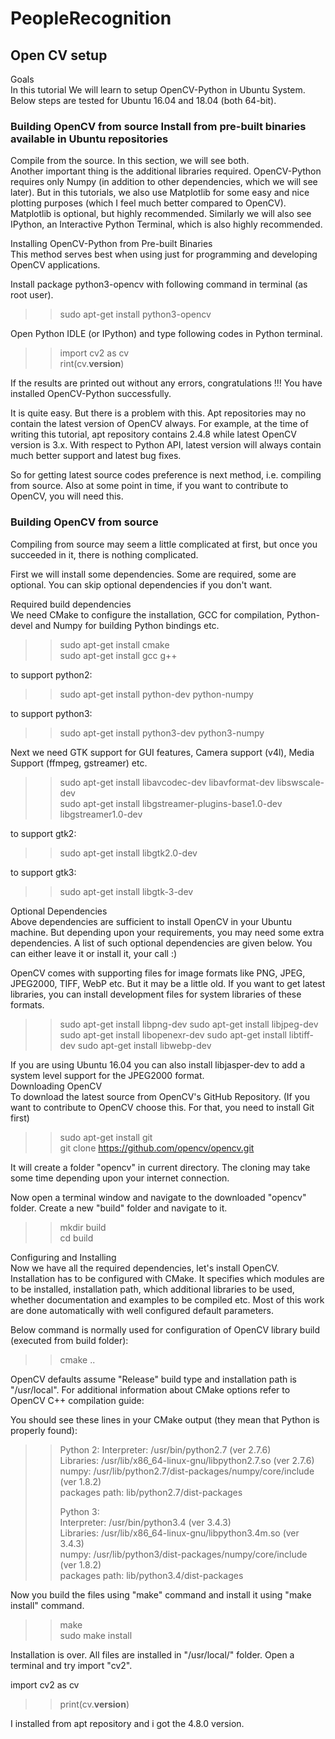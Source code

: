 # PeopleRecognition


## Open CV setup
Goals  
In this tutorial We will learn to setup OpenCV-Python in Ubuntu System. Below steps are tested for Ubuntu 16.04 and 18.04 (both 64-bit).   

### Building OpenCV from source Install from pre-built binaries available in Ubuntu repositories  
Compile from the source. In this section, we will see both.  
Another important thing is the additional libraries required. OpenCV-Python requires only Numpy (in addition to other dependencies, which we will see later). But in this tutorials, we also use Matplotlib for some easy and nice plotting purposes (which I feel much better compared to OpenCV). Matplotlib is optional, but highly recommended. Similarly we will also see IPython, an Interactive Python Terminal, which is also highly recommended.  

Installing OpenCV-Python from Pre-built Binaries  
This method serves best when using just for programming and developing OpenCV applications.  

Install package python3-opencv with following command in terminal (as root user).  

>> sudo apt-get install python3-opencv  

Open Python IDLE (or IPython) and type following codes in Python terminal.  

>> import cv2 as cv  
>> rint(cv.__version__)  

If the results are printed out without any errors, congratulations !!! You have installed OpenCV-Python successfully.  

It is quite easy. But there is a problem with this. Apt repositories may no  contain the latest version of OpenCV always. For example, at the time of writing this tutorial, apt repository contains 2.4.8 while latest OpenCV version is 3.x. With respect to Python API, latest version will always contain much better support and latest bug fixes.  
  
So for getting latest source codes preference is next method, i.e. compiling from source. Also at some point in time, if you want to contribute to OpenCV, you will need this.  

### Building OpenCV from source  
Compiling from source may seem a little complicated at first, but once you succeeded in it, there is nothing complicated.  

First we will install some dependencies. Some are required, some are optional. You can skip optional dependencies if you don't want.  

Required build dependencies  
We need CMake to configure the installation, GCC for compilation, Python-devel and Numpy for building Python bindings etc.  

>> sudo apt-get install cmake  
>> sudo apt-get install gcc g++  

to support python2:  

>> sudo apt-get install python-dev python-numpy  

to support python3:  

>> sudo apt-get install python3-dev python3-numpy  

Next we need GTK support for GUI features, Camera support (v4l), Media Support (ffmpeg, gstreamer) etc.

>> sudo apt-get install libavcodec-dev libavformat-dev libswscale-dev  
>> sudo apt-get install libgstreamer-plugins-base1.0-dev libgstreamer1.0-dev  

to support gtk2:  

>> sudo apt-get install libgtk2.0-dev  

to support gtk3:  

>> sudo apt-get install libgtk-3-dev  

Optional Dependencies  
Above dependencies are sufficient to install OpenCV in your Ubuntu machine. But depending upon your requirements, you may need some extra dependencies. A list of such optional dependencies are given below. You can either leave it or install it, your call :)  

OpenCV comes with supporting files for image formats like PNG, JPEG, JPEG2000, TIFF, WebP etc. But it may be a little old. If you want to get latest libraries, you can install development files for system libraries of these formats.  

>> sudo apt-get install libpng-dev
>> sudo apt-get install libjpeg-dev
>> sudo apt-get install libopenexr-dev
>> sudo apt-get install libtiff-dev
>> sudo apt-get install libwebp-dev


If you are using Ubuntu 16.04 you can also install libjasper-dev to add a system level support for the JPEG2000 format.  
Downloading OpenCV  
To download the latest source from OpenCV's GitHub Repository. (If you want to contribute to OpenCV choose this. For that, you need to install Git first)  

>> sudo apt-get install git  
>> git clone https://github.com/opencv/opencv.git  

It will create a folder "opencv" in current directory. The cloning may take some time depending upon your internet connection.  
  
Now open a terminal window and navigate to the downloaded "opencv" folder. Create a new "build" folder and navigate to it.  

>> mkdir build  
>> cd build  

Configuring and Installing  
Now we have all the required dependencies, let's install OpenCV. Installation has to be configured with CMake. It specifies which modules are to be installed, installation path, which additional libraries to be used, whether documentation and examples to be compiled etc. Most of this work are done automatically with well configured default parameters.

Below command is normally used for configuration of OpenCV library build (executed from build folder):

>> cmake ..
 
OpenCV defaults assume "Release" build type and installation path is "/usr/local". For additional information about CMake options refer to OpenCV C++ compilation guide:

You should see these lines in your CMake output (they mean that Python is properly found):

>>   Python 2:
>>     Interpreter:                 /usr/bin/python2.7 (ver 2.7.6)  
>>     Libraries:                   /usr/lib/x86_64-linux-gnu/libpython2.7.so (ver 2.7.6)  
>>     numpy:                       /usr/lib/python2.7/dist-packages/numpy/core/include (ver 1.8.2)  
>>     packages path:               lib/python2.7/dist-packages  
>>  
>>   Python 3:  
>>     Interpreter:                 /usr/bin/python3.4 (ver 3.4.3)  
>>     Libraries:                   /usr/lib/x86_64-linux-gnu/libpython3.4m.so (ver 3.4.3)  
>>     numpy:                       /usr/lib/python3/dist-packages/numpy/core/include (ver 1.8.2)  
>>     packages path:               lib/python3.4/dist-packages  
  
Now you build the files using "make" command and install it using "make install" command.   

>>  make  
>>  sudo make install

Installation is over. All files are installed in "/usr/local/" folder. Open a terminal and try import "cv2".  

import cv2 as cv  
>> print(cv.__version__)

I installed from apt repository and i got the 4.8.0 version.  


